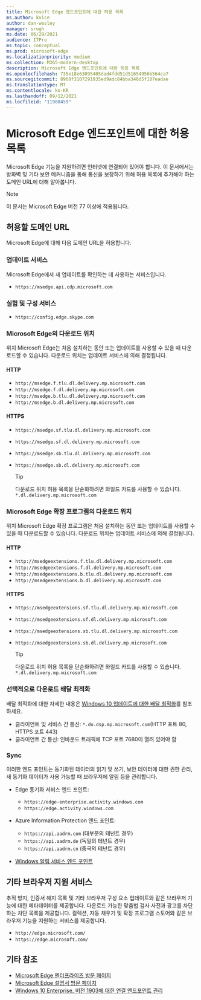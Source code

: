 ```yaml
---
title: Microsoft Edge 엔드포인트에 대한 허용 목록
ms.author: kvice
author: dan-wesley
manager: srugh
ms.date: 06/29/2021
audience: ITPro
ms.topic: conceptual
ms.prod: microsoft-edge
ms.localizationpriority: medium
ms.collection: M365-modern-desktop
description: Microsoft Edge 엔드포인트에 대한 허용 목록
ms.openlocfilehash: 735e18e63095405dad4fdd51d51654956b564ca7
ms.sourcegitcommit: 8968f3107291935ed9adc84bba348d5f187eadae
ms.translationtype: MT
ms.contentlocale: ko-KR
ms.lasthandoff: 09/12/2021
ms.locfileid: "11980459"
---
```

# <a name="allow-list-for-microsoft-edge-endpoints"></a>Microsoft Edge 엔드포인트에 대한 허용 목록

Microsoft Edge 기능을 지원하려면 인터넷에 연결되어 있어야 합니다. 이 문서에서는 방화벽 및 기타 보안 메커니즘을 통해 통신을 보장하기 위해 허용 목록에 추가해야 하는 도메인 URL에 대해 알아봅니다.

> [!NOTE]
> 이 문서는 Microsoft Edge 버전 77 이상에 적용됩니다.

## <a name="domain-urls-to-allow"></a>허용할 도메인 URL

Microsoft Edge에 대해 다음 도메인 URL을 허용합니다.

### <a name="update-service"></a>업데이트 서비스

Microsoft Edge에서 새 업데이트를 확인하는 데 사용하는 서비스입니다.

- `https://msedge.api.cdp.microsoft.com`

### <a name="experimentation-and-configuration-service"></a>실험 및 구성 서비스

- `https://config.edge.skype.com`

### <a name="download-locations-for-microsoft-edge"></a>Microsoft Edge의 다운로드 위치

위치 Microsoft Edge는 처음 설치하는 동안 또는 업데이트를 사용할 수 있을 때 다운로드할 수 있습니다. 다운로드 위치는 업데이트 서비스에 의해 결정됩니다.

#### <a name="http"></a>HTTP

- `http://msedge.f.tlu.dl.delivery.mp.microsoft.com`
- `http://msedge.f.dl.delivery.mp.microsoft.com`
- `http://msedge.b.tlu.dl.delivery.mp.microsoft.com`
- `http://msedge.b.dl.delivery.mp.microsoft.com`

#### <a name="https"></a>HTTPS

- `https://msedge.sf.tlu.dl.delivery.mp.microsoft.com`
- `https://msedge.sf.dl.delivery.mp.microsoft.com`
- `https://msedge.sb.tlu.dl.delivery.mp.microsoft.com`
- `https://msedge.sb.dl.delivery.mp.microsoft.com`

  > [!TIP]
  > 다운로드 위치 허용 목록을 단순화하려면 와일드 카드를 사용할 수 있습니다. `*.dl.delivery.mp.microsoft.com`

### <a name="download-locations-for-microsoft-edge-extensions"></a>Microsoft Edge 확장 프로그램의 다운로드 위치

위치 Microsoft Edge 확장 프로그램은 처음 설치하는 동안 또는 업데이트를 사용할 수 있을 때 다운로드할 수 있습니다. 다운로드 위치는 업데이트 서비스에 의해 결정됩니다.

#### <a name="http"></a>HTTP

- `http://msedgeextensions.f.tlu.dl.delivery.mp.microsoft.com`
- `http://msedgeextensions.f.dl.delivery.mp.microsoft.com`
- `http://msedgeextensions.b.tlu.dl.delivery.mp.microsoft.com`
- `http://msedgeextensions.b.dl.delivery.mp.microsoft.com`

#### <a name="https"></a>HTTPS

- `https://msedgeextensions.sf.tlu.dl.delivery.mp.microsoft.com`
- `https://msedgeextensions.sf.dl.delivery.mp.microsoft.com`
- `https://msedgeextensions.sb.tlu.dl.delivery.mp.microsoft.com`
- `https://msedgeextensions.sb.dl.delivery.mp.microsoft.com`

  > [!TIP]
  > 다운로드 위치 허용 목록을 단순화하려면 와일드 카드를 사용할 수 있습니다. `*.dl.delivery.mp.microsoft.com`

### <a name="optionally-for-download-delivery-optimization"></a>선택적으로 다운로드 배달 최적화

배달 최적화에 대한 자세한 내용은 [Windows 10 업데이트에 대한 배달 최적화](/windows/deployment/update/waas-delivery-optimization)를 참조하세요.

- 클라이언트 및 서비스 간 통신: `*.do.dsp.mp.microsoft.com`(HTTP 포트 80, HTTPS 포트 443)
- 클라이언트 간 통신: 인바운드 트래픽에 TCP 포트 7680이 열려 있어야 함

### <a name="sync"></a>Sync

이러한 엔드 포인트는 동기화된 데이터의 읽기 및 쓰기, 보안 데이터에 대한 권한 관리, 새 동기화 데이터가 사용 가능할 때 브라우저에 알림 등을 관리합니다.

- Edge 동기화 서비스 엔드 포인트:

  - `https://edge-enterprise.activity.windows.com`
  - `https://edge.activity.windows.com`

- Azure Information Protection 엔드 포인트:

  - `https://api.aadrm.com` (대부분의 테넌트 경우)
  - `https://api.aadrm.de` (독일의 테넌트 경우)
  - `https://api.aadrm.cn` (중국의 테넌트 경우)

- [Windows 알림 서비스 엔드 포인트](/windows/uwp/design/shell/tiles-and-notifications/firewall-allowlist-config)

## <a name="other-browser-support-services"></a>기타 브라우저 지원 서비스

추적 방지, 인증서 해지 목록 및 기타 브라우저 구성 요소 업데이트와 같은 브라우저 기능에 대한 메타데이터를 제공합니다. 다운로드 가능한 맞춤법 검사 사전과 광고를 차단하는 차단 목록을 제공합니다. 컬렉션, 자동 채우기 및 확장 프로그램 스토어와 같은 브라우저 기능을 지원하는 서비스를 제공합니다.

- `http://edge.microsoft.com/`
- `https://edge.microsoft.com/`

## <a name="see-also"></a>기타 참조

- [Microsoft Edge 엔터프라이즈 방문 페이지](https://aka.ms/EdgeEnterprise)
- [Microsoft Edge 설명서 방문 페이지](./index.yml)
- [Windows 10 Enterprise, 버전 1903에 대한 연결 엔드포인트 관리](/windows/privacy/manage-windows-1903-endpoints)